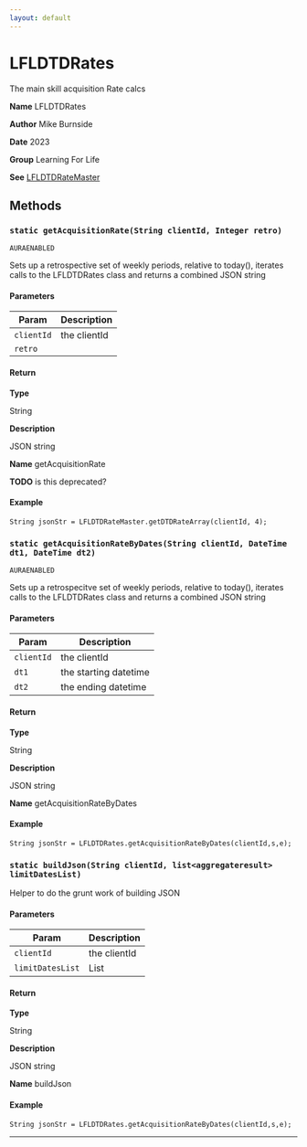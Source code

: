 ```yaml
---
layout: default
---
```


# LFLDTDRates

The main skill acquisition Rate calcs

**Name** LFLDTDRates

**Author** Mike Burnside

**Date** 2023

**Group** Learning For Life

**See** [LFLDTDRateMaster](./LFLDTDRateMaster.md)

## Methods

### `static getAcquisitionRate(String clientId, Integer retro)`

`AURAENABLED`

Sets up a retrospective set of weekly periods, relative to today(), iterates calls to the LFLDTDRates class and returns a combined JSON string

#### Parameters

| Param      | Description  |
| ---------- | ------------ |
| `clientId` | the clientId |
| `retro`    |              |

#### Return

**Type**

String

**Description**

JSON string

**Name** getAcquisitionRate

**TODO** is this deprecated?

#### Example

```apex
String jsonStr = LFLDTDRateMaster.getDTDRateArray(clientId, 4);
```

### `static getAcquisitionRateByDates(String clientId, DateTime dt1, DateTime dt2)`

`AURAENABLED`

Sets up a retrospecitve set of weekly periods, relative to today(), iterates calls to the LFLDTDRates class and returns a combined JSON string

#### Parameters

| Param      | Description           |
| ---------- | --------------------- |
| `clientId` | the clientId          |
| `dt1`      | the starting datetime |
| `dt2`      | the ending datetime   |

#### Return

**Type**

String

**Description**

JSON string

**Name** getAcquisitionRateByDates

#### Example

```apex
String jsonStr = LFLDTDRates.getAcquisitionRateByDates(clientId,s,e);
```

### `static buildJson(String clientId, list<aggregateresult> limitDatesList)`

Helper to do the grunt work of building JSON

#### Parameters

| Param            | Description           |
| ---------------- | --------------------- |
| `clientId`       | the clientId          |
| `limitDatesList` | List<AggregateResult> |

#### Return

**Type**

String

**Description**

JSON string

**Name** buildJson

#### Example

```apex
String jsonStr = LFLDTDRates.getAcquisitionRateByDates(clientId,s,e);
```

---

